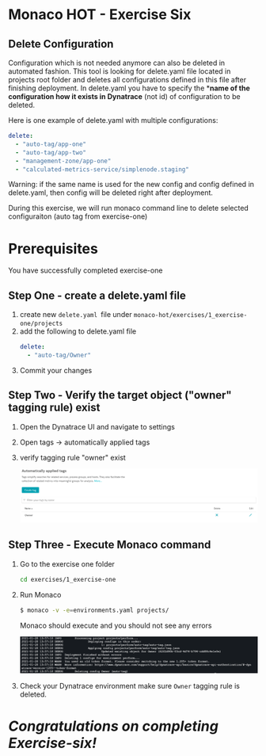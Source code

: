 # Monaco HOT - Exercise Six

## Delete Configuration
Configuration which is not needed anymore can also be deleted in automated fashion. This tool is looking for delete.yaml file located in projects root folder and deletes all configurations defined in this file after finishing deployment. In delete.yaml you have to specify the ***name of the configuration how it exists in Dynatrace** (not id) of configuration to be deleted.

Here is one example of delete.yaml with multiple configurations:
```yaml
delete:
  - "auto-tag/app-one"
  - "auto-tag/app-two"
  - "management-zone/app-one"    
  - "calculated-metrics-service/simplenode.staging" 
```
Warning: if the same name is used for the new config and config defined in delete.yaml, then config will be deleted right after deployment.

During this exercise, we will run monaco command line to delete selected configuraiton (auto tag from exercise-one)

# Prerequisites

You have successfully completed exercise-one


## Step One - create a delete.yaml file


1. create new `delete.yaml `file under `monaco-hot/exercises/1_exercise-one/projects`
2. add the following to delete.yaml file
    ```yaml
    delete:
      - "auto-tag/Owner"
    ```
3. Commit your changes

## Step Two - Verify the target object ("owner" tagging rule) exist
1. Open the Dynatrace UI and navigate to settings
2. Open tags -> automatically applied tags
3. verify tagging rule "owner" exist

    ![Owner Tag](Resources/Ownertagui.png)

## Step Three - Execute Monaco command
1. Go to the exercise one folder
    ```bash
    cd exercises/1_exercise-one
    ```
2. Run Monaco 

    ```bash
    $ monaco -v -e=environments.yaml projects/
    ```
    Monaco should execute and you should not see any errors

    ![Owner git pull yaml](Resources/delete_console.png)

3. Check your Dynatrace environment make sure `Owner` tagging rule is deleted.



# ***Congratulations on completing Exercise-six!***




